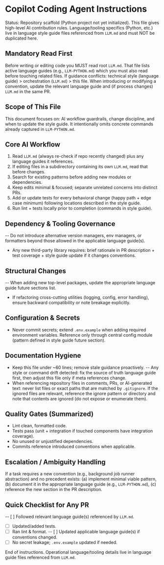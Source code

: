# Copilot Coding Agent Instructions

Status: Repository scaffold (Python project not yet initialized). This file gives high-level AI contribution rules. Language/tooling specifics (Python, etc.) live in language style guide files referenced from `LLM.md` and must NOT be duplicated here.

## Mandatory Read First
Before writing or editing code you MUST read root `LLM.md`. That file lists active language guides (e.g., `LLM-PYTHON.md`) which you must also read before touching related files. If guidance conflicts: technical style (language guide) > orchestration (`LLM.md`) > this file. When introducing or modifying a convention, update the relevant language guide and (if process changes) `LLM.md` in the same PR.

## Scope of This File
This document focuses on: AI workflow guardrails, change discipline, and when to update the style guide. It intentionally omits concrete commands already captured in `LLM-PYTHON.md`.

## Core AI Workflow
1. Read `LLM.md` (always re-check if repo recently changed) plus any language guides it references.
2. If editing files in a subdirectory containing its own `LLM.md`, read that before changes.
3. Search for existing patterns before adding new modules or dependencies.
3. Keep edits minimal & focused; separate unrelated concerns into distinct PRs.
4. Add or update tests for every behavioral change (happy path + edge case minimum) following locations described in the style guide.
5. Run lint + tests locally prior to completion (commands in style guide).

## Dependency & Tooling Governance
-- Do not introduce alternative version managers, env managers, or formatters beyond those allowed in the applicable language guide(s).
- Any new third-party library requires: brief rationale in PR description + test coverage + style guide update if it changes conventions.

## Structural Changes
-- When adding new top-level packages, update the appropriate language guide future sections list.
- If refactoring cross-cutting utilities (logging, config, error handling), ensure backward compatibility or note breakage explicitly.

## Configuration & Secrets
- Never commit secrets; extend `.env.example` when adding required environment variables. Reference only through central config module (pattern defined in style guide future section).

## Documentation Hygiene
- Keep this file under ~60 lines; remove stale guidance proactively.
-- Any style or command drift detected: fix the source of truth language guide first, then adjust this file only if meta references change.
 - When referencing repository files in comments, PRs, or AI-generated text: never list files or exact paths that are matched by `.gitignore`. If the ignored files are relevant, reference the ignore pattern or directory and note that contents are ignored (do not expose or enumerate them).

## Quality Gates (Summarized)
- Lint clean, formatted code.
- Tests pass (unit + integration if touched components have integration coverage).
- No unused or unjustified dependencies.
- Commits reference introduced conventions when applicable.

## Escalation / Ambiguity Handling
If a task requires a new convention (e.g., background job runner abstraction) and no precedent exists: (a) implement minimal viable pattern, (b) document it in the appropriate language guide (e.g., `LLM-PYTHON.md`), (c) reference the new section in the PR description.

## Quick Checklist for Any PR
-- [ ] Followed relevant language guide(s) referenced by `LLM.md`.
- [ ] Updated/added tests.
- [ ] Ran lint & format.
-- [ ] Updated applicable language guide(s) if conventions changed.
- [ ] No secret leakage; `.env.example` updated if needed.

End of instructions. Operational language/tooling details live in language guide files referenced from `LLM.md`.
